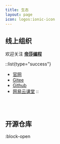 ```yaml
---
title: 生态
layout: page
icon: logos:ionic-icon
---
```

## 线上组织

欢迎关注 [**帝莎编程**](http://dishaxy.dishait.cn/) 

::list{type="success"}
   - [官网](http://dishaxy.dishait.cn/)
   - [Gitee](https://gitee.com/dishait)
   - [Github](https://github.com/dishait)
   - [网易云课堂](https://study.163.com/provider/480000001892585/index.htm?share=2&shareId=480000001892585)
::

<br />
<br />

<!-- ## 实战课程 -->

<!-- <br />
<br /> -->

## 开源仓库

:block-open

